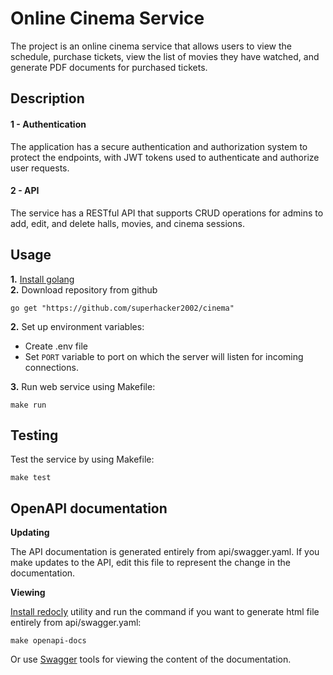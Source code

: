 # Online Cinema Service
The project is an online cinema service that allows 
users to view the schedule, purchase tickets, view the list of movies they have watched, and generate PDF documents for purchased tickets. 

## Description
#### 1 - Authentication

The application has a secure
authentication and authorization system to protect the endpoints, with JWT tokens
used to authenticate and authorize user requests.

#### 2 - API
The service has a RESTful API that supports
CRUD operations for admins to add, edit, and delete halls, movies, and cinema
sessions.

## Usage
**1.** [Install golang](https://go.dev/doc/install)  
**2.** Download repository from github
```shell
go get "https://github.com/superhacker2002/cinema"
```
**2.** Set up environment variables:  
- Create .env file  
- Set `PORT` variable to port on which the server will listen for incoming connections.

**3.** Run web service using Makefile:
```shell
make run
```
## Testing
Test the service by using Makefile:
```shell
make test
```

## OpenAPI documentation
**Updating** 

The API documentation is generated entirely from api/swagger.yaml. If you make updates to the API, edit this file to 
represent the change in the documentation.  

**Viewing**  

[Install redocly](https://redocly.com/docs/cli/installation/) utility and
run the command if you want to generate html file entirely from api/swagger.yaml:
```shell
make openapi-docs
```
Or use [Swagger](https://swagger.io) tools for viewing the content of the documentation.



